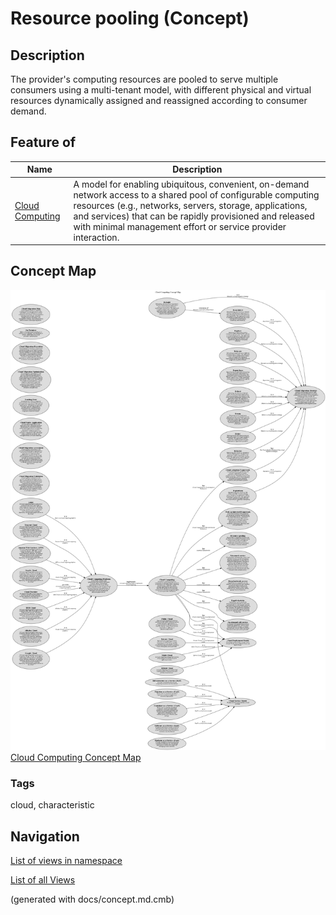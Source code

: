 # Resource pooling (Concept)
## Description
The provider's computing resources are pooled to serve multiple consumers
          using a multi-tenant model, with different physical and virtual resources
          dynamically assigned and reassigned according to consumer demand.

## Feature of
| Name | Description |
|---|---|
| [Cloud Computing](../../software-development/cloud/cloud-computing.md) | A model for enabling ubiquitous, convenient, on-demand network access to a shared pool of configurable computing resources (e.g., networks, servers, storage, applications, and services) that can be rapidly provisioned and released with minimal management effort or service provider interaction. |

## Concept Map
![Cloud Computing Concept Map](../../software-development/cloud/concept-view.png)
[Cloud Computing Concept Map](../../software-development/cloud/concept-view.md)

### Tags
cloud, characteristic


## Navigation
[List of views in namespace](./views-in-namespace.md)

[List of all Views](../../views.md)

(generated with docs/concept.md.cmb)
